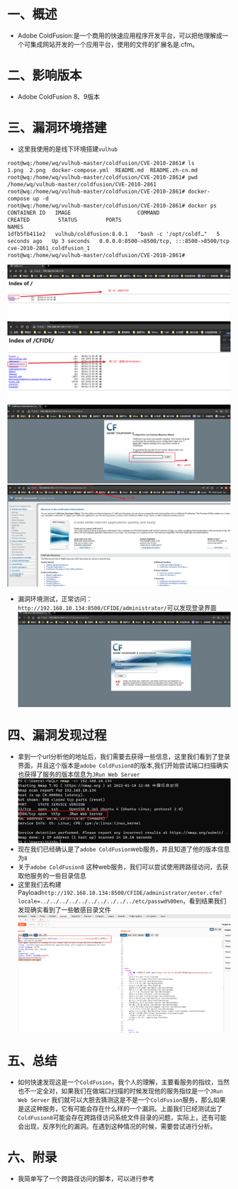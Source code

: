 # 一、概述
* Adobe ColdFusion:是一个商用的快速应用程序开发平台，可以把他理解成一个可集成网站开发的一个应用平台，使用的文件的扩展名是.cfm。

# 二、影响版本
* Adobe ColdFusion 8、9版本

# 三、漏洞环境搭建
* 这里我使用的是线下环境搭建`vulhub`
```
root@wq:/home/wq/vulhub-master/coldfusion/CVE-2010-2861# ls
1.png  2.png  docker-compose.yml  README.md  README.zh-cn.md
root@wq:/home/wq/vulhub-master/coldfusion/CVE-2010-2861# pwd
/home/wq/vulhub-master/coldfusion/CVE-2010-2861
root@wq:/home/wq/vulhub-master/coldfusion/CVE-2010-2861# docker-compose up -d
root@wq:/home/wq/vulhub-master/coldfusion/CVE-2010-2861# docker ps
CONTAINER ID   IMAGE                     COMMAND                  CREATED         STATUS         PORTS                                       NAMES
1dfb5fb411e2   vulhub/coldfusion:8.0.1   "bash -c '/opt/coldf…"   5 seconds ago   Up 3 seconds   0.0.0.0:8500->8500/tcp, :::8500->8500/tcp   cve-2010-2861_coldfusion_1
root@wq:/home/wq/vulhub-master/coldfusion/CVE-2010-2861# 
```
![图 1](.images/CVE-2010-2861/IMG_20220118-120128790.png)  
![图 2](.images/CVE-2010-2861/IMG_20220118-120206669.png)  
![图 3](.images/CVE-2010-2861/IMG_20220118-120233211.png)  
![图 4](.images/CVE-2010-2861/IMG_20220118-120317354.png)  

* 漏洞环境测试，正常访问：`http://192.168.10.134:8500/CFIDE/administrator/`可以发现登录界面
![图 6](.images/CVE-2010-2861/IMG_20220118-130837686.png)  

# 四、漏洞发现过程
* 拿到一个url分析他的地址后，我们需要去获得一些信息，这里我们看到了登录界面，并且这个版本是`adobe ColdFusion8`的版本,我们开始尝试端口扫描确实也获得了服务的版本信息为`JRun Web Server`
![图 5](.images/CVE-2010-2861/IMG_20220118-120918769.png)  
* 现在我们已经确认是了`adobe ColdFusion`web服务，并且知道了他的版本信息为`8`
* 关于`adobe ColdFusion8` 这种web服务，我们可以尝试使用跨路径访问，去获取他服务的一些目录信息
* 这里我们去构建Payload`http://192.168.10.134:8500/CFIDE/administrator/enter.cfm?locale=../../../../../../../../../../etc/passwd%00en`，看到结果我们发现确实看到了一些敏感目录文件
![图 7](.images/CVE-2010-2861/IMG_20220118-131444515.png)  


# 五、总结
* 如何快速发现这是一个`ColdFusion`，我个人的理解，主要看服务的指纹，当然也不一定全对，如果我们在做端口扫描的时候发现他的服务指纹是一个`JRun Web Server` 我们就可以大胆去猜测这是不是一个`ColdFusion`服务，那么如果是这这种服务，它有可能会存在什么样的一个漏洞。上面我们已经测试出了`ColdFusion8`可能会存在跨路径访问系统文件目录的问题，实际上，还有可能会出现，反序列化的漏洞。在遇到这种情况的时候，需要尝试进行分析。

# 六、附录
* 我简单写了一个跨路径访问的脚本，可以进行参考
